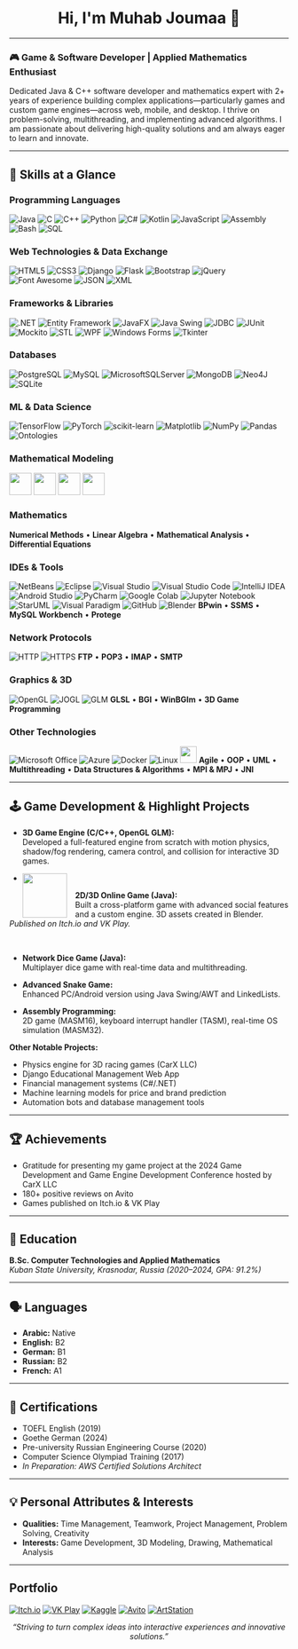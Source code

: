 <h1 align="center">Hi, I'm Muhab Joumaa 👋</h1>

---

### 🎮 Game & Software Developer | Applied Mathematics Enthusiast

Dedicated Java & C++ software developer and mathematics expert with 2+ years of experience building complex applications—particularly games and custom game engines—across web, mobile, and desktop. I thrive on problem-solving, multithreading, and implementing advanced algorithms. I am passionate about delivering high-quality solutions and am always eager to learn and innovate.

---

## 🚀 Skills at a Glance

### Programming Languages
![Java](https://img.shields.io/badge/Java-%23ED8B00.svg?style=for-the-badge&logo=openjdk&logoColor=white)
![C](https://img.shields.io/badge/C-%2300599C.svg?style=for-the-badge&logo=c&logoColor=white)
![C++](https://img.shields.io/badge/C++-%2300599C.svg?style=for-the-badge&logo=c%2B%2B&logoColor=white)
![Python](https://img.shields.io/badge/Python-3670A0?style=for-the-badge&logo=python&logoColor=ffdd54)
![C#](https://img.shields.io/badge/C%23-%23239120.svg?style=for-the-badge&logo=csharp&logoColor=white)
![Kotlin](https://img.shields.io/badge/Kotlin-%237F52FF.svg?style=for-the-badge&logo=kotlin&logoColor=white)
![JavaScript](https://img.shields.io/badge/JavaScript-%23323330.svg?style=for-the-badge&logo=javascript&logoColor=%23F7DF1E)
![Assembly](https://img.shields.io/badge/Assembly-%23000000.svg?style=for-the-badge&logo=assemblyscript&logoColor=white)
![Bash](https://img.shields.io/badge/Bash-%23121011.svg?style=for-the-badge&logo=gnu-bash&logoColor=white)
![SQL](https://img.shields.io/badge/SQL-%2307405e.svg?style=for-the-badge&logo=postgresql&logoColor=white)

### Web Technologies & Data Exchange
![HTML5](https://img.shields.io/badge/HTML5-%23E34F26.svg?style=for-the-badge&logo=html5&logoColor=white)
![CSS3](https://img.shields.io/badge/CSS3-%231572B6.svg?style=for-the-badge&logo=css3&logoColor=white)
![Django](https://img.shields.io/badge/Django-%23092E20.svg?style=for-the-badge&logo=django&logoColor=white)
![Flask](https://img.shields.io/badge/Flask-%23000.svg?style=for-the-badge&logo=flask&logoColor=white)
![Bootstrap](https://img.shields.io/badge/Bootstrap-%238511FA.svg?style=for-the-badge&logo=bootstrap&logoColor=white)
![jQuery](https://img.shields.io/badge/jQuery-%230769AD.svg?style=for-the-badge&logo=jquery&logoColor=white)
![Font Awesome](https://img.shields.io/badge/Font_Awesome-%23538DD7.svg?style=for-the-badge&logo=fontawesome&logoColor=white)
![JSON](https://img.shields.io/badge/JSON-%23000000.svg?style=for-the-badge&logo=json&logoColor=white)
![XML](https://img.shields.io/badge/XML-%23e34c26.svg?style=for-the-badge&logo=xml&logoColor=white)

### Frameworks & Libraries
![.NET](https://img.shields.io/badge/.NET-5C2D91?style=for-the-badge&logo=.net&logoColor=white)
![Entity Framework](https://img.shields.io/badge/Entity_Framework-5C2D91?style=for-the-badge&logo=.net&logoColor=white)
![JavaFX](https://img.shields.io/badge/JavaFX-%23ED8B00.svg?style=for-the-badge&logo=openjdk&logoColor=white)
![Java Swing](https://img.shields.io/badge/Java_Swing-%23ED8B00.svg?style=for-the-badge&logo=openjdk&logoColor=white)
![JDBC](https://img.shields.io/badge/JDBC-%23ED8B00.svg?style=for-the-badge&logo=openjdk&logoColor=white)
![JUnit](https://img.shields.io/badge/JUnit-%2325A162.svg?style=for-the-badge&logo=junit5&logoColor=white)
![Mockito](https://img.shields.io/badge/Mockito-%2325A162.svg?style=for-the-badge&logo=java&logoColor=white)
![STL](https://img.shields.io/badge/C++_STL-%2300599C.svg?style=for-the-badge&logo=c%2B%2B&logoColor=white)
![WPF](https://img.shields.io/badge/WPF-5C2D91?style=for-the-badge&logo=.net&logoColor=white)
![Windows Forms](https://img.shields.io/badge/Windows_Forms-5C2D91?style=for-the-badge&logo=.net&logoColor=white)
![Tkinter](https://img.shields.io/badge/Tkinter-3670A0?style=for-the-badge&logo=python&logoColor=ffdd54)

### Databases
![PostgreSQL](https://img.shields.io/badge/PostgreSQL-%23316192.svg?style=for-the-badge&logo=postgresql&logoColor=white)
![MySQL](https://img.shields.io/badge/MySQL-%2300758F.svg?style=for-the-badge&logo=mysql&logoColor=white)
![MicrosoftSQLServer](https://img.shields.io/badge/MS_SQL_Server-CC2927?style=for-the-badge&logo=microsoft-sql-server&logoColor=white)
![MongoDB](https://img.shields.io/badge/MongoDB-%234ea94b.svg?style=for-the-badge&logo=mongodb&logoColor=white)
![Neo4J](https://img.shields.io/badge/Neo4j-008CC1?style=for-the-badge&logo=neo4j&logoColor=white)
![SQLite](https://img.shields.io/badge/SQLite-%2307405e.svg?style=for-the-badge&logo=sqlite&logoColor=white)

### ML & Data Science
![TensorFlow](https://img.shields.io/badge/TensorFlow-%23FF6F00.svg?style=for-the-badge&logo=TensorFlow&logoColor=white)
![PyTorch](https://img.shields.io/badge/PyTorch-%23EE4C2C.svg?style=for-the-badge&logo=PyTorch&logoColor=white)
![scikit-learn](https://img.shields.io/badge/Scikit--Learn-%23F7931E.svg?style=for-the-badge&logo=scikit-learn&logoColor=white)
![Matplotlib](https://img.shields.io/badge/Matplotlib-%23ffffff.svg?style=for-the-badge&logo=Matplotlib&logoColor=black)
![NumPy](https://img.shields.io/badge/NumPy-%23013243.svg?style=for-the-badge&logo=numpy&logoColor=white)
![Pandas](https://img.shields.io/badge/Pandas-%23150458.svg?style=for-the-badge&logo=pandas&logoColor=white)
![Ontologies](https://img.shields.io/badge/Ontologies-%23FF6F00.svg?style=for-the-badge&logo=semanticweb&logoColor=white)

### Mathematical Modeling
<img src="https://cdn.jsdelivr.net/gh/devicons/devicon/icons/matlab/matlab-original.svg" width=40 height=40 /> <img src="https://upload.wikimedia.org/wikipedia/commons/3/30/Maple_2015_logo.svg" width=40 height=40 /> <img src="https://www.svgrepo.com/show/374065/scilab.svg" width=40 height=40 /> <img src="https://upload.wikimedia.org/wikipedia/commons/5/57/Geogebra.svg" width=40 height=40 />

### Mathematics
**Numerical Methods** • **Linear Algebra** • **Mathematical Analysis** • **Differential Equations**

### IDEs & Tools
![NetBeans](https://img.shields.io/badge/NetBeans-1B6AC6.svg?style=for-the-badge&logo=apache-netbeans-ide&logoColor=white)
![Eclipse](https://img.shields.io/badge/Eclipse-FE7A16.svg?style=for-the-badge&logo=Eclipse&logoColor=white)
![Visual Studio](https://img.shields.io/badge/Visual%20Studio-5C2D91.svg?style=for-the-badge&logo=visual-studio&logoColor=white)
![Visual Studio Code](https://img.shields.io/badge/VS_Code-0078d7.svg?style=for-the-badge&logo=visual-studio-code&logoColor=white)
![IntelliJ IDEA](https://img.shields.io/badge/IntelliJ_IDEA-000000.svg?style=for-the-badge&logo=intellij-idea&logoColor=white)
![Android Studio](https://img.shields.io/badge/Android_Studio-3DDC84.svg?style=for-the-badge&logo=android-studio&logoColor=white)
![PyCharm](https://img.shields.io/badge/PyCharm-143?style=for-the-badge&logo=pycharm&logoColor=black&color=black&labelColor=green)
![Google Colab](https://img.shields.io/badge/Google_Colab-%23F9AB00.svg?style=for-the-badge&logo=google-colab&logoColor=white)
![Jupyter Notebook](https://img.shields.io/badge/Jupyter-%23FA0F00.svg?style=for-the-badge&logo=jupyter&logoColor=white)
![StarUML](https://img.shields.io/badge/StarUML-%23FF0000.svg?style=for-the-badge&logoColor=white)
![Visual Paradigm](https://img.shields.io/badge/Visual_Paradigm-%23FF0000.svg?style=for-the-badge&logoColor=white)
![GitHub](https://img.shields.io/badge/GitHub-%23121011.svg?style=for-the-badge&logo=github&logoColor=white)
![Blender](https://img.shields.io/badge/Blender-%23F5792A.svg?style=for-the-badge&logo=blender&logoColor=white)
**BPwin** • **SSMS** • **MySQL Workbench** • **Protege**

### Network Protocols
![HTTP](https://img.shields.io/badge/HTTP-%23005C9C.svg?style=for-the-badge&logoColor=white)
![HTTPS](https://img.shields.io/badge/HTTPS-%23005C9C.svg?style=for-the-badge&logoColor=white)
**FTP** • **POP3** • **IMAP** • **SMTP**

### Graphics & 3D
![OpenGL](https://img.shields.io/badge/OpenGL-%23FFFFFF.svg?style=for-the-badge&logo=opengl)
![JOGL](https://img.shields.io/badge/JOGL-%23FFFFFF.svg?style=for-the-badge&logo=opengl)
![GLM](https://img.shields.io/badge/GLM-%23FFFFFF.svg?style=for-the-badge&logo=opengl)
**GLSL** • **BGI** • **WinBGIm** • **3D Game Programming**

### Other Technologies
![Microsoft Office](https://img.shields.io/badge/MS_Office-D83B01?style=for-the-badge&logo=microsoft-office&logoColor=white)
![Azure](https://img.shields.io/badge/Azure-%230072C6.svg?style=for-the-badge&logo=microsoftazure&logoColor=white)
![Docker](https://img.shields.io/badge/Docker-%230db7ed.svg?style=for-the-badge&logo=docker&logoColor=white)
![Linux](https://img.shields.io/badge/Linux-FCC624?style=for-the-badge&logo=linux&logoColor=black)
<img src="https://cdn.jsdelivr.net/gh/devicons/devicon/icons/windows8/windows8-original.svg" width=30 height=30 />
**Agile** • **OOP** • **UML** • **Multithreading** • **Data Structures & Algorithms** • **MPI & MPJ** • **JNI**

---

## 🕹️ Game Development & Highlight Projects

- **3D Game Engine (C/C++, OpenGL GLM):**  
  Developed a full-featured engine from scratch with motion physics, shadow/fog rendering, camera control, and collision for interactive 3D games.

- [<img src="https://the-green-one-game.s3.us-west-004.backblazeb2.com/%D0%B8%D0%B3%D1%80%D0%B0.jpg" width="80" align="left" style="margin-right: 15px;">](https://muhab-joumaa.itch.io/the-green-one)

**2D/3D Online Game (Java):**  
Built a cross-platform game with advanced social features and a custom engine. 3D assets created in Blender.  
_Published on Itch.io and VK Play._

<br clear="left"/>

- **Network Dice Game (Java):**  
  Multiplayer dice game with real-time data and multithreading.

- **Advanced Snake Game:**  
  Enhanced PC/Android version using Java Swing/AWT and LinkedLists.

- **Assembly Programming:**  
  2D game (MASM16), keyboard interrupt handler (TASM), real-time OS simulation (MASM32).

**Other Notable Projects:**
- Physics engine for 3D racing games (CarX LLC)
- Django Educational Management Web App
- Financial management systems (C#/.NET)
- Machine learning models for price and brand prediction
- Automation bots and database management tools

---

## 🏆 Achievements

- Gratitude for presenting my game project at the 2024 Game Development and Game Engine Development Conference hosted by CarX LLC
- 180+ positive reviews on Avito
- Games published on Itch.io & VK Play

---

## 📘 Education

**B.Sc. Computer Technologies and Applied Mathematics**  
*Kuban State University, Krasnodar, Russia (2020–2024, GPA: 91.2%)*

---

## 🗣️ Languages

- **Arabic:** Native
- **English:** B2
- **German:** B1
- **Russian:** B2
- **French:** A1

---

## 📜 Certifications

- TOEFL English (2019)
- Goethe German (2024)
- Pre-university Russian Engineering Course (2020)
- Computer Science Olympiad Training (2017)
- *In Preparation: AWS Certified Solutions Architect*

---

## 💡 Personal Attributes & Interests

- **Qualities:** Time Management, Teamwork, Project Management, Problem Solving, Creativity
- **Interests:** Game Development, 3D Modeling, Drawing, Mathematical Analysis

---

## Portfolio

[![Itch.io](https://img.shields.io/badge/Itch.io-%23FF0B34.svg?style=for-the-badge&logo=Itch.io&logoColor=white)](https://muhab-joumaa.itch.io)
[![VK Play](https://img.shields.io/badge/VK_Play-%230077FF.svg?style=for-the-badge&logo=vk&logoColor=white)](https://vkplay.ru/play/game/the_green_one)
[![Kaggle](https://img.shields.io/badge/Kaggle-%2320BEFF.svg?style=for-the-badge&logo=Kaggle&logoColor=white)](https://www.kaggle.com/mohabjm)
[![Avito](https://img.shields.io/badge/Avito-%2300AAFF.svg?style=for-the-badge&logoColor=white)](https://www.avito.ru/nizhniy_novgorod/predlozheniya_uslug/pomosch_po_programmirovaniyu_3411355828)
[![ArtStation](https://img.shields.io/badge/ArtStation-%2313AFF0.svg?style=for-the-badge&logo=artstation&logoColor=white)](https://muhabjoumaa.artstation.com)

<p align="center">
  <em>“Striving to turn complex ideas into interactive experiences and innovative solutions.”</em>
</p>
